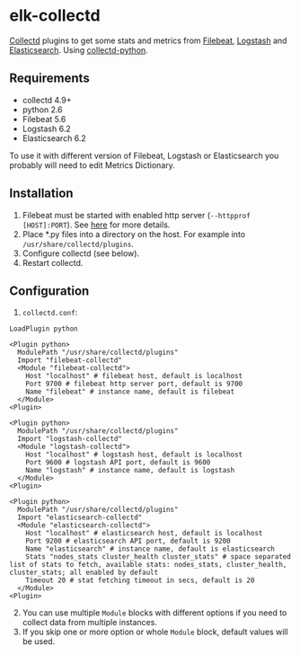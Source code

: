 # elk-collectd
[Collectd](https://collectd.org) plugins to get some stats and metrics from [Filebeat](https://www.elastic.co/products/beats/filebeat), [Logstash](https://www.elastic.co/products/logstash) and [Elasticsearch](https://www.elastic.co/products/elasticsearch). Using [collectd-python](https://collectd.org/documentation/manpages/collectd-python.5.shtml).

## Requirements
 * collectd 4.9+
 * python 2.6
 * Filebeat 5.6
 * Logstash 6.2
 * Elasticsearch 6.2

To use it with different version of Filebeat, Logstash or Elasticsearch you probably will need to edit Metrics Dictionary.
 
## Installation
1. Filebeat must be started with enabled http server (`--httpprof [HOST]:PORT`). See [here](https://www.elastic.co/guide/en/beats/filebeat/current/command-line-options.html) for more details.
2. Place *.py files into a directory on the host. For example into `/usr/share/collectd/plugins`.
3. Configure collectd (see below).
4. Restart collectd.

## Configuration
1. `collectd.conf`:

```
LoadPlugin python

<Plugin python>
  ModulePath "/usr/share/collectd/plugins"
  Import "filebeat-collectd"
  <Module "filebeat-collectd">
    Host "localhost" # filebeat host, default is localhost
    Port 9700 # filebeat http server port, default is 9700
    Name "filebeat" # instance name, default is filebeat
  </Module>
<Plugin>

<Plugin python>
  ModulePath "/usr/share/collectd/plugins"
  Import "logstash-collectd"
  <Module "logstash-collectd">
    Host "localhost" # logstash host, default is localhost
    Port 9600 # logstash API port, default is 9600
    Name "logstash" # instance name, default is logstash
  </Module>
<Plugin>

<Plugin python>
  ModulePath "/usr/share/collectd/plugins"
  Import "elasticsearch-collectd"
  <Module "elasticsearch-collectd">
    Host "localhost" # elasticsearch host, default is localhost
    Port 9200 # elasticsearch API port, default is 9200
    Name "elasticsearch" # instance name, default is elasticsearch
    Stats "nodes_stats cluster_health cluster_stats" # space separated list of stats to fetch, available stats: nodes_stats, cluster_health, cluster_stats; all enabled by default
    Timeout 20 # stat fetching timeout in secs, default is 20
  </Module>
<Plugin>

```
2. You can use multiple `Module` blocks with different options if you need to collect data from multiple instances.
3. If you skip one or more option or whole `Module` block, default values will be used.
